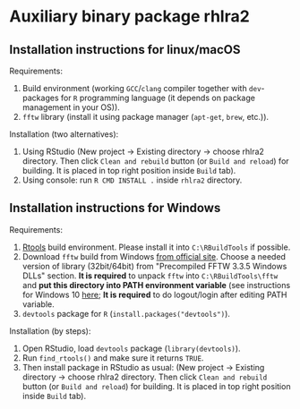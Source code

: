 # Auxiliary binary package rhlra2

## Installation instructions for linux/macOS

Requirements:
1. Build environment (working `GCC`/`clang` compiler together with `dev`-packages for `R` programming language (it depends on package management in your OS)).
2. `fftw` library (install it using package manager (`apt-get`, `brew`, etc.)).

Installation (two alternatives):
1. Using RStudio (New project -> Existing directory -> choose rhlra2 directory. Then click `Clean and rebuild` button (or `Build and reload`) for building. It is placed in top right position inside `Build` tab).
2. Using console: run `R CMD INSTALL .` inside `rhlra2` directory. 

## Installation instructions for Windows

Requirements:
1. [Rtools](https://cran.r-project.org/bin/windows/Rtools/) build environment. Please install it into `C:\RBuildTools` if possible. 
2. Download `fftw` build from Windows [from official site](http://www.fftw.org/install/windows.html). Choose a needed version of library (32bit/64bit) from "Precompiled FFTW 3.3.5 Windows DLLs" section. **It is required** to unpack `fftw` into `C:\RBuildTools\fftw` and **put this directory into PATH environment variable** (see instructions for Windows 10 [here](https://superuser.com/questions/949560/how-do-i-set-system-environment-variables-in-windows-10); **It is required** to do logout/login after editing PATH variable.
3. `devtools` package for `R` (`install.packages("devtools")`).

Installation (by steps):
1. Open RStudio, load `devtools` package (`library(devtools)`).
2. Run `find_rtools()` and make sure it returns `TRUE`.
3. Then install package in RStudio as usual: (New project -> Existing directory -> choose rhlra2 directory. Then click `Clean and rebuild` button (or `Build and reload`) for building. It is placed in top right position inside `Build` tab).